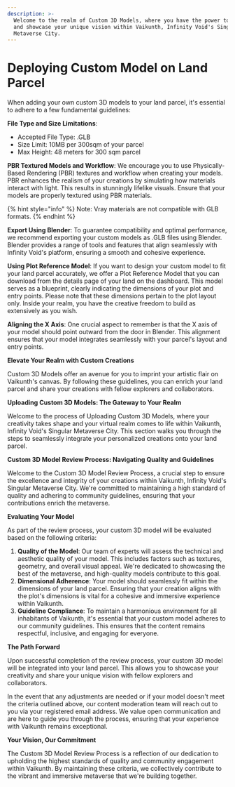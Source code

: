 ```yaml
---
description: >-
  Welcome to the realm of Custom 3D Models, where you have the power to craft
  and showcase your unique vision within Vaikunth, Infinity Void's Singular
  Metaverse City.
---
```


# Deploying Custom Model on Land Parcel

When adding your own custom 3D models to your land parcel, it's essential to adhere to a few fundamental guidelines:

**File Type and Size Limitations**:

* Accepted File Type: .GLB
* Size Limit: 10MB per 300sqm of your parcel
* Max Height: 48 meters for 300 sqm parcel

**PBR Textured Models and Workflow**: We encourage you to use Physically-Based Rendering (PBR) textures and workflow when creating your models. PBR enhances the realism of your creations by simulating how materials interact with light. This results in stunningly lifelike visuals. Ensure that your models are properly textured using PBR materials.

{% hint style="info" %}
Note: Vray materials are not compatible with GLB formats.
{% endhint %}

**Export Using Blender**: To guarantee compatibility and optimal performance, we recommend exporting your custom models as .GLB files using Blender. Blender provides a range of tools and features that align seamlessly with Infinity Void's platform, ensuring a smooth and cohesive experience.

**Using Plot Reference Model**: If you want to design your custom model to fit your land parcel accurately, we offer a Plot Reference Model that you can download from the details page of your land on the dashboard. This model serves as a blueprint, clearly indicating the dimensions of your plot and entry points. Please note that these dimensions pertain to the plot layout only. Inside your realm, you have the creative freedom to build as extensively as you wish.

**Aligning the X Axis**: One crucial aspect to remember is that the X axis of your model should point outward from the door in Blender. This alignment ensures that your model integrates seamlessly with your parcel's layout and entry points.

**Elevate Your Realm with Custom Creations**

Custom 3D Models offer an avenue for you to imprint your artistic flair on Vaikunth's canvas. By following these guidelines, you can enrich your land parcel and share your creations with fellow explorers and collaborators.

**Uploading Custom 3D Models: The Gateway to Your Realm**

Welcome to the process of Uploading Custom 3D Models, where your creativity takes shape and your virtual realm comes to life within Vaikunth, Infinity Void's Singular Metaverse City. This section walks you through the steps to seamlessly integrate your personalized creations onto your land parcel.

**Custom 3D Model Review Process: Navigating Quality and Guidelines**

Welcome to the Custom 3D Model Review Process, a crucial step to ensure the excellence and integrity of your creations within Vaikunth, Infinity Void's Singular Metaverse City. We're committed to maintaining a high standard of quality and adhering to community guidelines, ensuring that your contributions enrich the metaverse.

**Evaluating Your Model**

As part of the review process, your custom 3D model will be evaluated based on the following criteria:

1. **Quality of the Model**: Our team of experts will assess the technical and aesthetic quality of your model. This includes factors such as textures, geometry, and overall visual appeal. We're dedicated to showcasing the best of the metaverse, and high-quality models contribute to this goal.
2. **Dimensional Adherence**: Your model should seamlessly fit within the dimensions of your land parcel. Ensuring that your creation aligns with the plot's dimensions is vital for a cohesive and immersive experience within Vaikunth.
3. **Guideline Compliance**: To maintain a harmonious environment for all inhabitants of Vaikunth, it's essential that your custom model adheres to our community guidelines. This ensures that the content remains respectful, inclusive, and engaging for everyone.

**The Path Forward**

Upon successful completion of the review process, your custom 3D model will be integrated into your land parcel. This allows you to showcase your creativity and share your unique vision with fellow explorers and collaborators.

In the event that any adjustments are needed or if your model doesn't meet the criteria outlined above, our content moderation team will reach out to you via your registered email address. We value open communication and are here to guide you through the process, ensuring that your experience with Vaikunth remains exceptional.

**Your Vision, Our Commitment**

The Custom 3D Model Review Process is a reflection of our dedication to upholding the highest standards of quality and community engagement within Vaikunth. By maintaining these criteria, we collectively contribute to the vibrant and immersive metaverse that we're building together.
